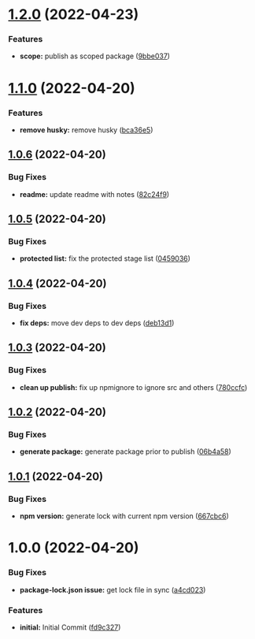 # [1.2.0](https://github.com/mdial89f/serverless-stage-destroyer/compare/v1.1.0...v1.2.0) (2022-04-23)


### Features

* **scope:** publish as scoped package ([9bbe037](https://github.com/mdial89f/serverless-stage-destroyer/commit/9bbe037124c93c697820360c37e72ca7b1df0b72))

# [1.1.0](https://github.com/mdial89f/serverless-stage-destroyer/compare/v1.0.6...v1.1.0) (2022-04-20)


### Features

* **remove husky:** remove husky ([bca36e5](https://github.com/mdial89f/serverless-stage-destroyer/commit/bca36e5217d719bb7d5a79e9fbe41efa10ecb00d))

## [1.0.6](https://github.com/mdial89f/serverless-stage-destroyer/compare/v1.0.5...v1.0.6) (2022-04-20)


### Bug Fixes

* **readme:** update readme with notes ([82c24f9](https://github.com/mdial89f/serverless-stage-destroyer/commit/82c24f9572eb9528bfc0166fcec88387914afd27))

## [1.0.5](https://github.com/mdial89f/serverless-stage-destroyer/compare/v1.0.4...v1.0.5) (2022-04-20)


### Bug Fixes

* **protected list:** fix the protected stage list ([0459036](https://github.com/mdial89f/serverless-stage-destroyer/commit/045903631c163d1c1c60696d4d1d0fcec4e64f6a))

## [1.0.4](https://github.com/mdial89f/serverless-stage-destroyer/compare/v1.0.3...v1.0.4) (2022-04-20)


### Bug Fixes

* **fix deps:** move dev deps to dev deps ([deb13d1](https://github.com/mdial89f/serverless-stage-destroyer/commit/deb13d1e2a3c4c70098c52f9cd8e91bbe4dd2139))

## [1.0.3](https://github.com/mdial89f/serverless-stage-destroyer/compare/v1.0.2...v1.0.3) (2022-04-20)


### Bug Fixes

* **clean up publish:**  fix up npmignore to ignore src and others ([780ccfc](https://github.com/mdial89f/serverless-stage-destroyer/commit/780ccfc0a4fe2ab3b80ad672cab36c9a1848e557))

## [1.0.2](https://github.com/mdial89f/serverless-stage-destroyer/compare/v1.0.1...v1.0.2) (2022-04-20)


### Bug Fixes

* **generate package:** generate package prior to publish ([06b4a58](https://github.com/mdial89f/serverless-stage-destroyer/commit/06b4a58b57177b47777e5fff6352ee05cef515f1))

## [1.0.1](https://github.com/mdial89f/serverless-stage-destroyer/compare/v1.0.0...v1.0.1) (2022-04-20)


### Bug Fixes

* **npm version:** generate lock with current npm version ([667cbc6](https://github.com/mdial89f/serverless-stage-destroyer/commit/667cbc604385d547749f5b35ed02d7049b031709))

# 1.0.0 (2022-04-20)


### Bug Fixes

* **package-lock.json issue:** get lock file in sync ([a4cd023](https://github.com/mdial89f/serverless-stage-destroyer/commit/a4cd0234da41a36c1b861ef1ece9bff99d991686))


### Features

* **initial:** Initial Commit ([fd9c327](https://github.com/mdial89f/serverless-stage-destroyer/commit/fd9c3279639e302e1e6d6021a27fc421fc0f604c))
